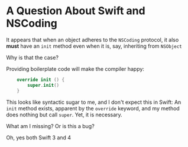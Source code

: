 # A Question About Swift and NSCoding

It appears that when an object adheres to the `NSCoding` protocol, it also **must** have an `init` method even when it is, say, inheriting from `NSObject`

Why is that the case?

Providing boilerplate code will make the compiler happy: 

```swift
    override init () {
        super.init()
    }
```

This looks like syntactic sugar to me, and I don't expect this in Swift: An `init` method exists, apparent by the `override` keyword, and my method does nothing but call `super`. Yet, it is necessary.

What am I missing? Or is this a bug?

Oh, yes both Swift 3 and 4